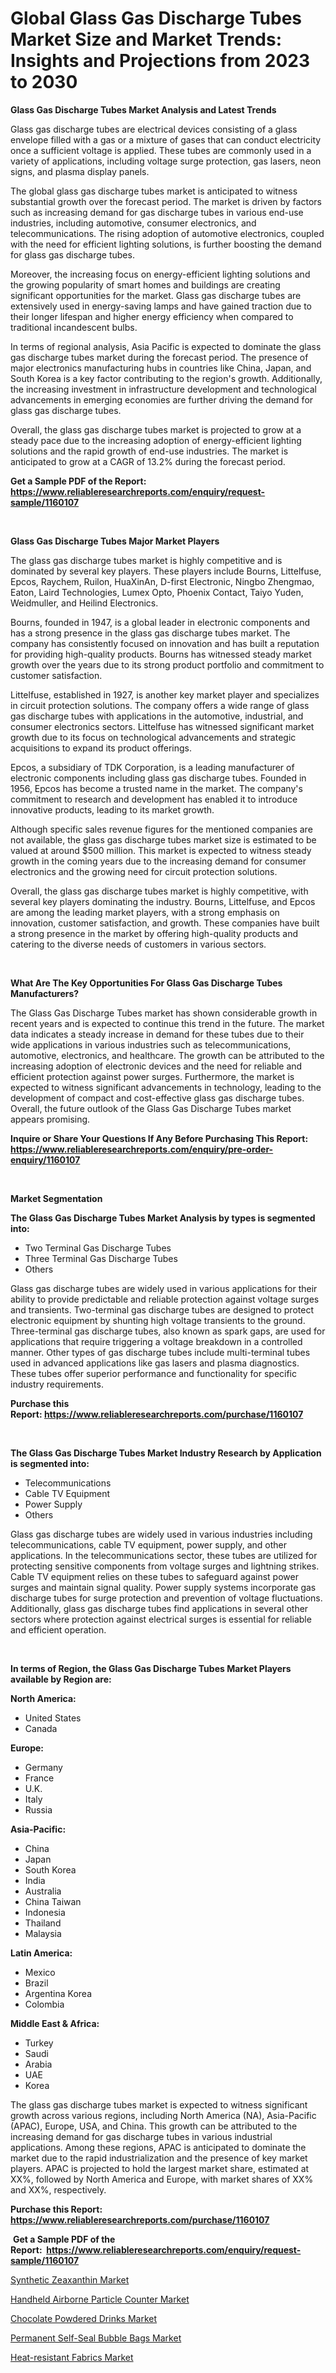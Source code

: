<p><h1>Global Glass Gas Discharge Tubes Market Size and Market Trends: Insights and Projections from 2023 to 2030</h1></p><p><strong>Glass Gas Discharge Tubes Market Analysis and Latest Trends</strong></p>
<p><p>Glass gas discharge tubes are electrical devices consisting of a glass envelope filled with a gas or a mixture of gases that can conduct electricity once a sufficient voltage is applied. These tubes are commonly used in a variety of applications, including voltage surge protection, gas lasers, neon signs, and plasma display panels. </p><p>The global glass gas discharge tubes market is anticipated to witness substantial growth over the forecast period. The market is driven by factors such as increasing demand for gas discharge tubes in various end-use industries, including automotive, consumer electronics, and telecommunications. The rising adoption of automotive electronics, coupled with the need for efficient lighting solutions, is further boosting the demand for glass gas discharge tubes.</p><p>Moreover, the increasing focus on energy-efficient lighting solutions and the growing popularity of smart homes and buildings are creating significant opportunities for the market. Glass gas discharge tubes are extensively used in energy-saving lamps and have gained traction due to their longer lifespan and higher energy efficiency when compared to traditional incandescent bulbs.</p><p>In terms of regional analysis, Asia Pacific is expected to dominate the glass gas discharge tubes market during the forecast period. The presence of major electronics manufacturing hubs in countries like China, Japan, and South Korea is a key factor contributing to the region's growth. Additionally, the increasing investment in infrastructure development and technological advancements in emerging economies are further driving the demand for glass gas discharge tubes.</p><p>Overall, the glass gas discharge tubes market is projected to grow at a steady pace due to the increasing adoption of energy-efficient lighting solutions and the rapid growth of end-use industries. The market is anticipated to grow at a CAGR of 13.2% during the forecast period.</p></p>
<p><strong>Get a Sample PDF of the Report:&nbsp; <a href="https://www.reliableresearchreports.com/enquiry/request-sample/1160107">https://www.reliableresearchreports.com/enquiry/request-sample/1160107</a></strong></p>
<p>&nbsp;</p>
<p><strong>Glass Gas Discharge Tubes Major Market Players</strong></p>
<p><p>The glass gas discharge tubes market is highly competitive and is dominated by several key players. These players include Bourns, Littelfuse, Epcos, Raychem, Ruilon, HuaXinAn, D-first Electronic, Ningbo Zhengmao, Eaton, Laird Technologies, Lumex Opto, Phoenix Contact, Taiyo Yuden, Weidmuller, and Heilind Electronics. </p><p>Bourns, founded in 1947, is a global leader in electronic components and has a strong presence in the glass gas discharge tubes market. The company has consistently focused on innovation and has built a reputation for providing high-quality products. Bourns has witnessed steady market growth over the years due to its strong product portfolio and commitment to customer satisfaction.</p><p>Littelfuse, established in 1927, is another key market player and specializes in circuit protection solutions. The company offers a wide range of glass gas discharge tubes with applications in the automotive, industrial, and consumer electronics sectors. Littelfuse has witnessed significant market growth due to its focus on technological advancements and strategic acquisitions to expand its product offerings.</p><p>Epcos, a subsidiary of TDK Corporation, is a leading manufacturer of electronic components including glass gas discharge tubes. Founded in 1956, Epcos has become a trusted name in the market. The company's commitment to research and development has enabled it to introduce innovative products, leading to its market growth.</p><p>Although specific sales revenue figures for the mentioned companies are not available, the glass gas discharge tubes market size is estimated to be valued at around $500 million. This market is expected to witness steady growth in the coming years due to the increasing demand for consumer electronics and the growing need for circuit protection solutions.</p><p>Overall, the glass gas discharge tubes market is highly competitive, with several key players dominating the industry. Bourns, Littelfuse, and Epcos are among the leading market players, with a strong emphasis on innovation, customer satisfaction, and growth. These companies have built a strong presence in the market by offering high-quality products and catering to the diverse needs of customers in various sectors.</p></p>
<p>&nbsp;</p>
<p><strong>What Are The Key Opportunities For Glass Gas Discharge Tubes Manufacturers?</strong></p>
<p><p>The Glass Gas Discharge Tubes market has shown considerable growth in recent years and is expected to continue this trend in the future. The market data indicates a steady increase in demand for these tubes due to their wide applications in various industries such as telecommunications, automotive, electronics, and healthcare. The growth can be attributed to the increasing adoption of electronic devices and the need for reliable and efficient protection against power surges. Furthermore, the market is expected to witness significant advancements in technology, leading to the development of compact and cost-effective glass gas discharge tubes. Overall, the future outlook of the Glass Gas Discharge Tubes market appears promising.</p></p>
<p><strong>Inquire or Share Your Questions If Any Before Purchasing This Report: <a href="https://www.reliableresearchreports.com/enquiry/pre-order-enquiry/1160107">https://www.reliableresearchreports.com/enquiry/pre-order-enquiry/1160107</a></strong></p>
<p>&nbsp;</p>
<p><strong>Market Segmentation</strong></p>
<p><strong>The Glass Gas Discharge Tubes Market Analysis by types is segmented into:</strong></p>
<p><ul><li>Two Terminal Gas Discharge Tubes</li><li>Three Terminal Gas Discharge Tubes</li><li>Others</li></ul></p>
<p><p>Glass gas discharge tubes are widely used in various applications for their ability to provide predictable and reliable protection against voltage surges and transients. Two-terminal gas discharge tubes are designed to protect electronic equipment by shunting high voltage transients to the ground. Three-terminal gas discharge tubes, also known as spark gaps, are used for applications that require triggering a voltage breakdown in a controlled manner. Other types of gas discharge tubes include multi-terminal tubes used in advanced applications like gas lasers and plasma diagnostics. These tubes offer superior performance and functionality for specific industry requirements.</p></p>
<p><strong>Purchase this Report:&nbsp;<a href="https://www.reliableresearchreports.com/purchase/1160107">https://www.reliableresearchreports.com/purchase/1160107</a></strong></p>
<p>&nbsp;</p>
<p><strong>The Glass Gas Discharge Tubes Market Industry Research by Application is segmented into:</strong></p>
<p><ul><li>Telecommunications</li><li>Cable TV Equipment</li><li>Power Supply</li><li>Others</li></ul></p>
<p><p>Glass gas discharge tubes are widely used in various industries including telecommunications, cable TV equipment, power supply, and other applications. In the telecommunications sector, these tubes are utilized for protecting sensitive components from voltage surges and lightning strikes. Cable TV equipment relies on these tubes to safeguard against power surges and maintain signal quality. Power supply systems incorporate gas discharge tubes for surge protection and prevention of voltage fluctuations. Additionally, glass gas discharge tubes find applications in several other sectors where protection against electrical surges is essential for reliable and efficient operation.</p></p>
<p>&nbsp;</p>
<p><strong>In terms of Region, the Glass Gas Discharge Tubes Market Players available by Region are:</strong></p>
<p>
    <p> <strong> North America: </strong>
        <ul>
            <li>United States</li>
            <li>Canada</li>
        </ul>
        </p> 
    <p> <strong> Europe: </strong>
        <ul>
            <li>Germany</li>
            <li>France</li>
            <li>U.K.</li>
            <li>Italy</li>
            <li>Russia</li>
        </ul>
        </p> 
    <p> <strong> Asia-Pacific: </strong>
        <ul>
            <li>China</li>
            <li>Japan</li>
            <li>South Korea</li>
            <li>India</li>
            <li>Australia</li>
            <li>China Taiwan</li>
            <li>Indonesia</li>
            <li>Thailand</li>
            <li>Malaysia</li>
        </ul>
        </p> 
    <p> <strong> Latin America: </strong>
        <ul>
            <li>Mexico</li>
            <li>Brazil</li>
            <li>Argentina Korea</li>
            <li>Colombia</li>
        </ul>
        </p> 
    <p> <strong> Middle East & Africa: </strong>
        <ul>
            <li>Turkey</li>
            <li>Saudi</li>
            <li>Arabia</li>
            <li>UAE</li>
            <li>Korea</li>
        </ul>
    </p>
    </p>
<p><p>The glass gas discharge tubes market is expected to witness significant growth across various regions, including North America (NA), Asia-Pacific (APAC), Europe, USA, and China. This growth can be attributed to the increasing demand for gas discharge tubes in various industrial applications. Among these regions, APAC is anticipated to dominate the market due to the rapid industrialization and the presence of key market players. APAC is projected to hold the largest market share, estimated at XX%, followed by North America and Europe, with market shares of XX% and XX%, respectively.</p></p>
<p><strong>Purchase this Report: <a href="https://www.reliableresearchreports.com/purchase/1160107">https://www.reliableresearchreports.com/purchase/1160107</a></strong></p>
<p>&nbsp;<strong>Get a Sample PDF of the Report:&nbsp;&nbsp;<a href="https://www.reliableresearchreports.com/enquiry/request-sample/1160107">https://www.reliableresearchreports.com/enquiry/request-sample/1160107</a></strong></p>
<p><strong></strong></p>
<p><p><a href="https://medium.com/@zaidjeet11730/synthetic-zeaxanthin-market-size-growth-forecast-2023-2030-1c6f6e10ef2e">Synthetic Zeaxanthin Market</a></p><p><a href="https://medium.com/@vallieemard78/handheld-airborne-particle-counter-market-size-growth-forecast-2023-2030-ed167f6d0936">Handheld Airborne Particle Counter Market</a></p><p><a href="https://www.linkedin.com/pulse/chocolate-powdered-drinks-market-size-share-amp-trends-analysis-1jine/">Chocolate Powdered Drinks Market</a></p><p><a href="https://github.com/castoriffic/Market-Research-Report-List-1/blob/main/permanent-self-seal-bubble-bags-market.md">Permanent Self-Seal Bubble Bags Market</a></p><p><a href="https://github.com/ashepherd82/Market-Research-Report-List-1/blob/main/heat-resistant-fabrics-market.md">Heat-resistant Fabrics Market</a></p></p>
